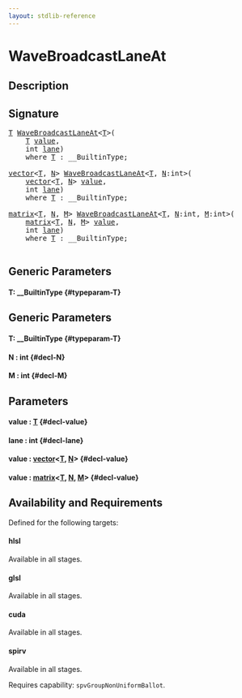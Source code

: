 ```yaml
---
layout: stdlib-reference
---
```


# WaveBroadcastLaneAt

## Description





## Signature 

<pre>
<a href="/stdlib-reference/global-decls/WaveBroadcastLaneAt#typeparam-T" class="code_type">T</a> <a href="/stdlib-reference/global-decls/WaveBroadcastLaneAt">WaveBroadcastLaneAt</a>&lt;<a href="/stdlib-reference/global-decls/WaveBroadcastLaneAt#typeparam-T" class="code_type">T</a>&gt;(
    <a href="/stdlib-reference/global-decls/WaveBroadcastLaneAt#typeparam-T" class="code_type">T</a> <a href="/stdlib-reference/global-decls/WaveBroadcastLaneAt#decl-value" class="code_param">value</a>,
    <span class="code_keyword">int</span> <a href="/stdlib-reference/global-decls/WaveBroadcastLaneAt#decl-lane" class="code_param">lane</a>)
    <span class='code_keyword'>where</span> <a href="/stdlib-reference/global-decls/WaveBroadcastLaneAt#typeparam-T" class="code_type">T</a> : __BuiltinType;

<a href="/stdlib-reference/types/vector/index">vector</a>&lt;<a href="/stdlib-reference/types/vector/index#typeparam-T" class="code_type">T</a>, <a href="/stdlib-reference/types/vector/index#decl-N" class="code_var">N</a>&gt; <a href="/stdlib-reference/global-decls/WaveBroadcastLaneAt">WaveBroadcastLaneAt</a>&lt;<a href="/stdlib-reference/global-decls/WaveBroadcastLaneAt#typeparam-T" class="code_type">T</a>, <a href="/stdlib-reference/global-decls/WaveBroadcastLaneAt#decl-N" class="code_var">N</a>:<span class="code_keyword">int</span>&gt;(
    <a href="/stdlib-reference/types/vector/index">vector</a>&lt;<a href="/stdlib-reference/types/vector/index#typeparam-T" class="code_type">T</a>, <a href="/stdlib-reference/types/vector/index#decl-N" class="code_var">N</a>&gt; <a href="/stdlib-reference/global-decls/WaveBroadcastLaneAt#decl-value" class="code_param">value</a>,
    <span class="code_keyword">int</span> <a href="/stdlib-reference/global-decls/WaveBroadcastLaneAt#decl-lane" class="code_param">lane</a>)
    <span class='code_keyword'>where</span> <a href="/stdlib-reference/global-decls/WaveBroadcastLaneAt#typeparam-T" class="code_type">T</a> : __BuiltinType;

<a href="/stdlib-reference/types/matrix/index">matrix</a>&lt;<a href="/stdlib-reference/types/matrix/T" class="code_type">T</a>, <a href="/stdlib-reference/types/matrix/index#decl-N" class="code_var">N</a>, <a href="/stdlib-reference/types/matrix/index#decl-M" class="code_var">M</a>&gt; <a href="/stdlib-reference/global-decls/WaveBroadcastLaneAt">WaveBroadcastLaneAt</a>&lt;<a href="/stdlib-reference/global-decls/WaveBroadcastLaneAt#typeparam-T" class="code_type">T</a>, <a href="/stdlib-reference/global-decls/WaveBroadcastLaneAt#decl-N" class="code_var">N</a>:<span class="code_keyword">int</span>, <a href="/stdlib-reference/global-decls/WaveBroadcastLaneAt#decl-M" class="code_var">M</a>:<span class="code_keyword">int</span>&gt;(
    <a href="/stdlib-reference/types/matrix/index">matrix</a>&lt;<a href="/stdlib-reference/types/matrix/T" class="code_type">T</a>, <a href="/stdlib-reference/types/matrix/index#decl-N" class="code_var">N</a>, <a href="/stdlib-reference/types/matrix/index#decl-M" class="code_var">M</a>&gt; <a href="/stdlib-reference/global-decls/WaveBroadcastLaneAt#decl-value" class="code_param">value</a>,
    <span class="code_keyword">int</span> <a href="/stdlib-reference/global-decls/WaveBroadcastLaneAt#decl-lane" class="code_param">lane</a>)
    <span class='code_keyword'>where</span> <a href="/stdlib-reference/global-decls/WaveBroadcastLaneAt#typeparam-T" class="code_type">T</a> : __BuiltinType;

</pre>

## Generic Parameters

#### T: \_\_BuiltinType {#typeparam-T}

## Generic Parameters

#### T: \_\_BuiltinType {#typeparam-T}
#### N  : int {#decl-N}
#### M  : int {#decl-M}

## Parameters

#### value  : [T](/stdlib-reference/global-decls/WaveBroadcastLaneAt#typeparam-T) {#decl-value}
#### lane  : int {#decl-lane}
#### value  : [vector](/stdlib-reference/types/vector/index)\<[T](/stdlib-reference/types/vector/index#typeparam-T), [N](/stdlib-reference/types/vector/index#decl-N)\> {#decl-value}
#### value  : [matrix](/stdlib-reference/types/matrix/index)\<[T](/stdlib-reference/types/matrix/T), [N](/stdlib-reference/types/matrix/index#decl-N), [M](/stdlib-reference/types/matrix/index#decl-M)\> {#decl-value}

## Availability and Requirements

Defined for the following targets:

#### hlsl
Available in all stages.

#### glsl
Available in all stages.

#### cuda
Available in all stages.

#### spirv
Available in all stages.

Requires capability: `spvGroupNonUniformBallot`.


